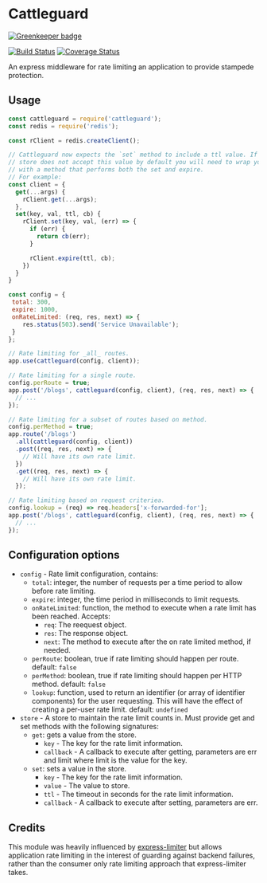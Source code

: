 # Cattleguard

[![Greenkeeper badge](https://badges.greenkeeper.io/elliotttf/cattleguard.svg)](https://greenkeeper.io/)

[![Build Status](https://travis-ci.org/elliotttf/cattleguard.svg?branch=master)](https://travis-ci.org/elliotttf/cattleguard)
[![Coverage Status](https://coveralls.io/repos/github/elliotttf/cattleguard/badge.svg?branch=master)](https://coveralls.io/github/elliotttf/cattleguard?branch=master)

An express middleware for rate limiting an application to provide stampede protection.

## Usage

```javascript
const cattleguard = require('cattleguard');
const redis = require('redis');

const rClient = redis.createClient();

// Cattleguard now expects the `set` method to include a ttl value. If your
// store does not accept this value by default you will need to wrap your store
// with a method that performs both the set and expire.
// For example:
const client = {
  get(...args) {
    rClient.get(...args);
  },
  set(key, val, ttl, cb) {
    rClient.set(key, val, (err) => {
      if (err) {
        return cb(err);
      }

      rClient.expire(ttl, cb);
    })
  }
}

const config = {
 total: 300,
 expire: 1000,
 onRateLimited: (req, res, next) => {
    res.status(503).send('Service Unavailable');
 }
};

// Rate limiting for _all_ routes.
app.use(cattleguard(config, client));

// Rate limiting for a single route.
config.perRoute = true;
app.post('/blogs', cattleguard(config, client), (req, res, next) => {
  // ...
});

// Rate limiting for a subset of routes based on method.
config.perMethod = true;
app.route('/blogs')
  .all(cattleguard(config, client))
  .post((req, res, next) => {
    // Will have its own rate limit.
  })
  .get((req, res, next) => {
    // Will have its own rate limit.
  });

// Rate limiting based on request criteriea.
config.lookup = (req) => req.headers['x-forwarded-for'];
app.post('/blogs', cattleguard(config, client), (req, res, next) => {
  // ...
});

```

## Configuration options

* `config` - Rate limit configuration, contains:
  * `total`: integer, the number of requests per a time period to allow before
    rate limiting.
  * `expire`: integer, the time period in milliseconds to limit requests.
  * `onRateLimited`: function, the method to execute when a rate limit has been
    reached. Accepts:
      * `req`: The reequest object.
      * `res`: The response object.
      * `next`: The method to execute after the on rate limited method, if
        needed.
  * `perRoute`: boolean, true if rate limiting should happen per route.
    default: `false`
  * `perMethod`: boolean, true if rate limiting should happen per HTTP method.
    default: `false`
  * `lookup`: function, used to return an identifier (or array of identifier
    components) for the user requesting. This will have the effect of creating
    a per-user rate limit.
    default: `undefined`
* `store` - A store to maintain the rate limit counts in. Must provide get and
  set methods with the following signatures:
  * `get`: gets a value from the store.
    * `key` - The key for the rate limit information.
    * `callback` - A callback to execute after getting, parameters are err and
      limit where limit is the value for the key.
  * `set`: sets a value in the store.
    * `key` - The key for the rate limit information.
    * `value` - The value to store.
    * `ttl` - The timeout in seconds for the rate limit information.
    * `callback` - A callback to execute after setting, parameters are err.

## Credits

This module was heavily influenced by [express-limiter](https://www.npmjs.com/package/express-limiter) but allows application rate limiting in the interest of guarding
against backend failures, rather than the consumer only rate limiting approach that
express-limiter takes.
